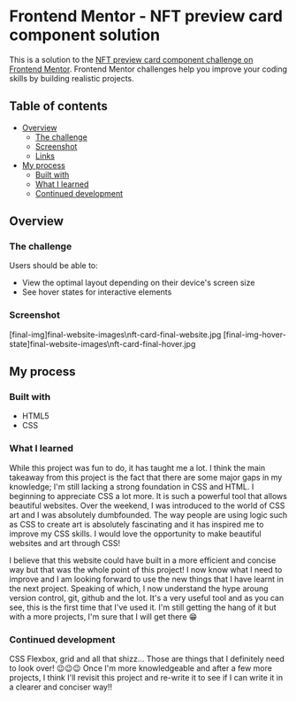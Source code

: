 # Frontend Mentor - NFT preview card component solution

This is a solution to the [NFT preview card component challenge on Frontend Mentor](https://www.frontendmentor.io/challenges/nft-preview-card-component-SbdUL_w0U). Frontend Mentor challenges help you improve your coding skills by building realistic projects. 

## Table of contents

- [Overview](#overview)
  - [The challenge](#the-challenge)
  - [Screenshot](#screenshot)
  - [Links](#links)
- [My process](#my-process)
  - [Built with](#built-with)
  - [What I learned](#what-i-learned)
  - [Continued development](#continued-development)


## Overview

### The challenge

Users should be able to:

- View the optimal layout depending on their device's screen size
- See hover states for interactive elements

### Screenshot

[final-img]final-website-images\nft-card-final-website.jpg
[final-img-hover-state]final-website-images\nft-card-final-hover.jpg

## My process

### Built with

- HTML5
- CSS


### What I learned

While this project was fun to do, it has taught me a lot. I think the main takeaway from this project is the fact that there are some major gaps in my knowledge; I'm still lacking a strong foundation in CSS and HTML. I beginning to appreciate CSS a lot more. It is such a powerful tool that allows beautiful websites. Over the weekend, I was introduced to the world of CSS art and I was absolutely dumbfounded. The way people are using logic such as CSS to create art is absolutely fascinating and it has inspired me to improve my CSS skills. I would love the opportunity to make beautiful websites and art through CSS!

I believe that this website could have built in a more efficient and concise way but that was the whole point of this project! I now know what I need to improve and I am looking forward to use the new things that I have learnt in the next project. Speaking of which, I now understand the hype aroung version control, git, github and the lot. It's a very useful tool and as you can see, this is the first time that I've used it. I'm still getting the hang of it but with a more projects, I'm sure that I will get there 😁


### Continued development

CSS Flexbox, grid and all that shizz... Those are things that I definitely need to look over! 😉😉😉
Once I'm more knowledgeable and after a few more projects, I think I'll revisit this project and re-write it to see if I can write it in a clearer and conciser way!!